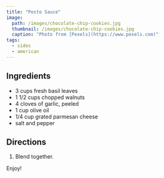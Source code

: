```yaml
---
title: "Pesto Sauce"
image: 
  path: /images/chocolate-chip-cookies.jpg
  thumbnail: /images/chocolate-chip-cookies.jpg
  caption: "Photo from [Pexels](https://www.pexels.com)"
tags:
  - sides
  - american
---
```


## Ingredients

* 3 cups fresh basil leaves
* 1 1/2 cups chopped walnuts
* 4 cloves of garlic, peeled
* 1 cup olive oil
* 1/4 cup grated parmesan cheese
* salt and pepper

## Directions

1. Blend together.

Enjoy!
